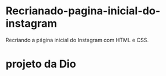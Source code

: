 # Recrianado-pagina-inicial-do-instagram
Recriando a página inicial do Instagram com HTML e CSS.

# projeto da Dio
